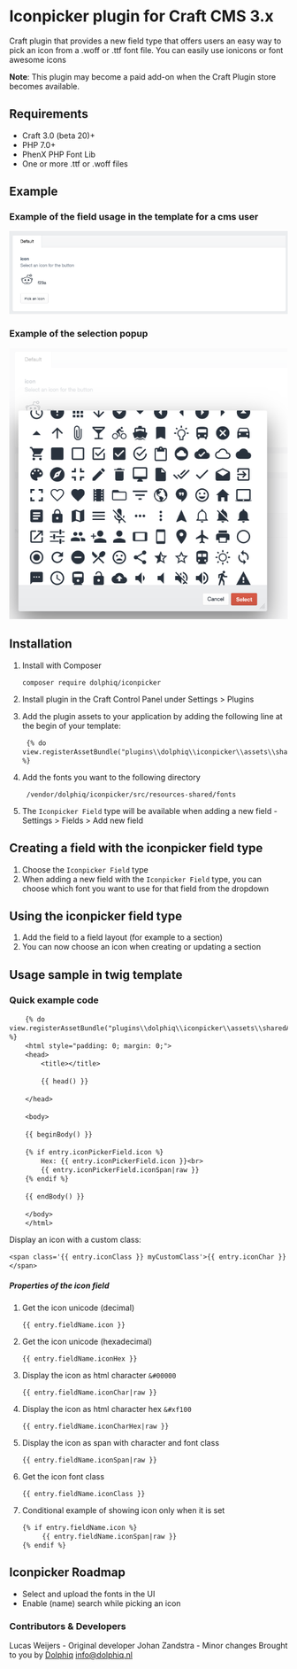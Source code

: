 # Iconpicker plugin for Craft CMS 3.x

Craft plugin that provides a new field type that offers users an easy way to pick an icon from a .woff or .ttf font file.
You can easily use ionicons or font awesome icons

**Note**: This plugin may become a paid add-on when the Craft Plugin store becomes available.

## Requirements
* Craft 3.0 (beta 20)+
* PHP 7.0+
* PhenX PHP Font Lib
* One or more .ttf or .woff files

## Example

### Example of the field usage in the template for a cms user
![Screenshot](resources/screenshots/field_example.png)

### Example of the selection popup
![Screenshot](resources/screenshots/popup_example.png)

## Installation
1. Install with Composer
    
       composer require dolphiq/iconpicker
       
2. Install plugin in the Craft Control Panel under Settings > Plugins

3. Add the plugin assets to your application by adding the following line at the begin of your template:
        
        {% do view.registerAssetBundle("plugins\\dolphiq\\iconpicker\\assets\\sharedAsset") %}
        
4. Add the fonts you want to the following directory 
        
        /vendor/dolphiq/iconpicker/src/resources-shared/fonts
               
5. The `Iconpicker Field` type will be available when adding a new field - Settings > Fields > Add new field

## Creating a field with the iconpicker field type
1. Choose the `Iconpicker Field` type
2. When adding a new field with the `Iconpicker Field` type, you can choose which font you want to use for that field from the dropdown

## Using the iconpicker field type
1. Add the field to a field layout (for example to a section)
2. You can now choose an icon when creating or updating a section

## Usage sample in twig template

### Quick example code
        {% do view.registerAssetBundle("plugins\\dolphiq\\iconpicker\\assets\\sharedAsset") %}
        <html style="padding: 0; margin: 0;">
        <head>
            <title></title>

            {{ head() }}

        </head>

        <body>

        {{ beginBody() }}

        {% if entry.iconPickerField.icon %}
            Hex: {{ entry.iconPickerField.icon }}<br>
            {{ entry.iconPickerField.iconSpan|raw }}
        {% endif %}

        {{ endBody() }}

        </body>
        </html>

Display an icon with a custom class:

    <span class='{{ entry.iconClass }} myCustomClass'>{{ entry.iconChar }}</span>


##### Properties of the icon field
1. Get the icon unicode (decimal) 
    
       {{ entry.fieldName.icon }}
    
2. Get the icon unicode (hexadecimal) 

       {{ entry.fieldName.iconHex }}
       
3. Display the icon as html character `&#00000`

       {{ entry.fieldName.iconChar|raw }}
       
4. Display the icon as html character hex `&#xf100` 

       {{ entry.fieldName.iconCharHex|raw }}
       
5. Display the icon as span with character and font class 

       {{ entry.fieldName.iconSpan|raw }}
       
6. Get the icon font class 
       
       {{ entry.fieldName.iconClass }}
       
7. Conditional example of showing icon only when it is set

       {% if entry.fieldName.icon %}
            {{ entry.fieldName.iconSpan|raw }}
       {% endif %}

## Iconpicker Roadmap
- Select and upload the fonts in the UI
- Enable (name) search while picking an icon

### Contributors & Developers
Lucas Weijers - Original developer
Johan Zandstra - Minor changes
Brought to you by [Dolphiq](Https://dolphiq.nl) info@dolphiq.nl
